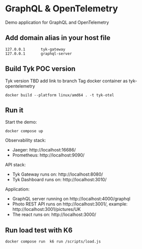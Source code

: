 # GraphQL & OpenTelemetry

Demo application for GraphQL and OpenTelemetry

## Add domain alias in your host file

```
127.0.0.1       tyk-gateway
127.0.0.1       graphql-server
```

## Build Tyk POC version

Tyk version TBD add link to branch
Tag docker container as tyk-opentelemetry

```
docker build --platform linux/amd64 . -t tyk-otel
```


## Run it

Start the demo:

```
docker compose up
```

Observability stack:
- Jaeger: http://localhost:16686/
- Prometheus: http://localhost:9090/

API stack:
- Tyk Gateway runs on: http://localhost:8080/
- Tyk Dashboard runs on: http://localhost:3010/

Application: 
- GraphQL server running on http://localhost:4000/graphql
- Photo REST API runs on http://localhost:3001/, example: http://localhost:3001/pictures/UK
- The react runs on: http://localhost:3000/

## Run load test with K6

```
docker compose run  k6 run /scripts/load.js
```


